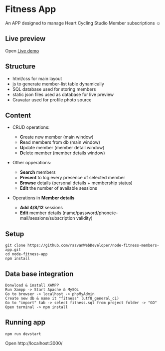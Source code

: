 # Fitness App 

An APP designed to manage Heart Cycling Studio Member subscriptions ☺

## Live preview

Open [Live demo](https://razvanwebdeveloper.github.io/node-fitness-members-app/public/index.html)

## Structure

- html/css for main layout
- js to generate member-list table dynamically
- SQL database used for storing members
- static json files used as database for live preview
- Gravatar used for profile photo source

## Content

- CRUD operations:
    - **C**reate new member (main window)
    - **R**ead members from db (main window)
    - **U**pdate member (member detail window)
    - **D**elete member (member details window)

- Other opperations: 
    - **Search** members
    - **Present** to log every presence of selected member
    - **Browse** details (personal details + membership status)
    - **Edit** the number of available sessions

- Operations in **Member details**
    - **Add 4/8/12** sessions
    - **Edit** member details (name/password/phone/e-mail/sessions/subscription validity)

## Setup

```
git clone https://github.com/razvanWebDeveloper/node-fitness-members-app.git
cd node-fitness-app
npm install
```

## Data base integration

```
Donwload & install XAMPP
Run Xampp -> Start Apache & MySQL
Go to browser -> localhost -> phpMyAdmin
Create new db & name it "fitness" (utf8_general_ci)
Go to "import" tab -> select fitness.sql from project folder -> "GO"
Open terminal -> npm install 
```

## Running app

```
npm run devstart
```

Open http://localhost:3000/